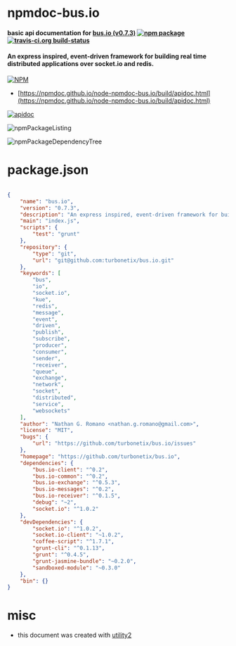 # npmdoc-bus.io

#### basic api documentation for  [bus.io (v0.7.3)](https://github.com/turbonetix/bus.io)  [![npm package](https://img.shields.io/npm/v/npmdoc-bus.io.svg?style=flat-square)](https://www.npmjs.org/package/npmdoc-bus.io) [![travis-ci.org build-status](https://api.travis-ci.org/npmdoc/node-npmdoc-bus.io.svg)](https://travis-ci.org/npmdoc/node-npmdoc-bus.io)

#### An express inspired, event-driven framework for building real time distributed applications over socket.io and redis.

[![NPM](https://nodei.co/npm/bus.io.png?downloads=true&downloadRank=true&stars=true)](https://www.npmjs.com/package/bus.io)

- [https://npmdoc.github.io/node-npmdoc-bus.io/build/apidoc.html](https://npmdoc.github.io/node-npmdoc-bus.io/build/apidoc.html)

[![apidoc](https://npmdoc.github.io/node-npmdoc-bus.io/build/screenCapture.buildCi.browser.%252Ftmp%252Fbuild%252Fapidoc.html.png)](https://npmdoc.github.io/node-npmdoc-bus.io/build/apidoc.html)

![npmPackageListing](https://npmdoc.github.io/node-npmdoc-bus.io/build/screenCapture.npmPackageListing.svg)

![npmPackageDependencyTree](https://npmdoc.github.io/node-npmdoc-bus.io/build/screenCapture.npmPackageDependencyTree.svg)



# package.json

```json

{
    "name": "bus.io",
    "version": "0.7.3",
    "description": "An express inspired, event-driven framework for building real time distributed applications over socket.io and redis.",
    "main": "index.js",
    "scripts": {
        "test": "grunt"
    },
    "repository": {
        "type": "git",
        "url": "git@github.com:turbonetix/bus.io.git"
    },
    "keywords": [
        "bus",
        "io",
        "socket.io",
        "kue",
        "redis",
        "message",
        "event",
        "driven",
        "publish",
        "subscribe",
        "producer",
        "consumer",
        "sender",
        "receiver",
        "queue",
        "exchange",
        "network",
        "socket",
        "distributed",
        "service",
        "websockets"
    ],
    "author": "Nathan G. Romano <nathan.g.romano@gmail.com>",
    "license": "MIT",
    "bugs": {
        "url": "https://github.com/turbonetix/bus.io/issues"
    },
    "homepage": "https://github.com/turbonetix/bus.io",
    "dependencies": {
        "bus.io-client": "^0.2",
        "bus.io-common": "^0.2",
        "bus.io-exchange": "^0.5.3",
        "bus.io-messages": "^0.2",
        "bus.io-receiver": "^0.1.5",
        "debug": "~2",
        "socket.io": "^1.0.2"
    },
    "devDependencies": {
        "socket.io": "^1.0.2",
        "socket.io-client": "~1.0.2",
        "coffee-script": "^1.7.1",
        "grunt-cli": "^0.1.13",
        "grunt": "^0.4.5",
        "grunt-jasmine-bundle": "~0.2.0",
        "sandboxed-module": "~0.3.0"
    },
    "bin": {}
}
```



# misc
- this document was created with [utility2](https://github.com/kaizhu256/node-utility2)
